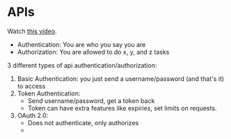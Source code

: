 # APIs

Watch [this video](https://youtu.be/XpEyRVEOFuU).

- Authentication: You are who you say you are
- Authorization: You are allowed to do x, y, and z tasks

3 different types of api authentication/authorization:

1. Basic Authentication: you just send a username/password (and that's it) to access
2. Token Authentication:
   - Send username/password, get a token back
   - Token can have extra features like expiries, set limits on requests.
3. OAuth 2.0:
   - Does not authenticate, only authorizes
   -
